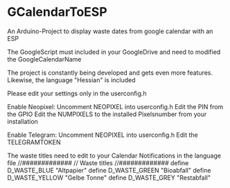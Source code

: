# GCalendarToESP
An Arduino-Project to display waste dates from google calendar with an ESP

The GoogleScript must included in your GoogleDrive and need to modified the GoogleCalendarName

The project is constantly being developed and gets even more features. Likewise, the language "Hessian" is included

Please edit your settings only in the userconfig.h

Enable Neopixel:
Uncomment NEOPIXEL into userconfig.h
Edit the PIN from the GPIO
Edit the NUMPIXELS to the installed Pixelsnumber from your installation

Enable Telegram:
Uncomment NEOPIXEL into userconfig.h
Edit the TELEGRAMTOKEN

The waste titles need to edit to your Calendar Notifications in the language file
//#############
// Waste titles
//#############
define D_WASTE_BLUE   "Altpapier"
define D_WASTE_GREEN  "Bioabfall"
define D_WASTE_YELLOW "Gelbe Tonne"
define D_WASTE_GREY   "Restabfall"

